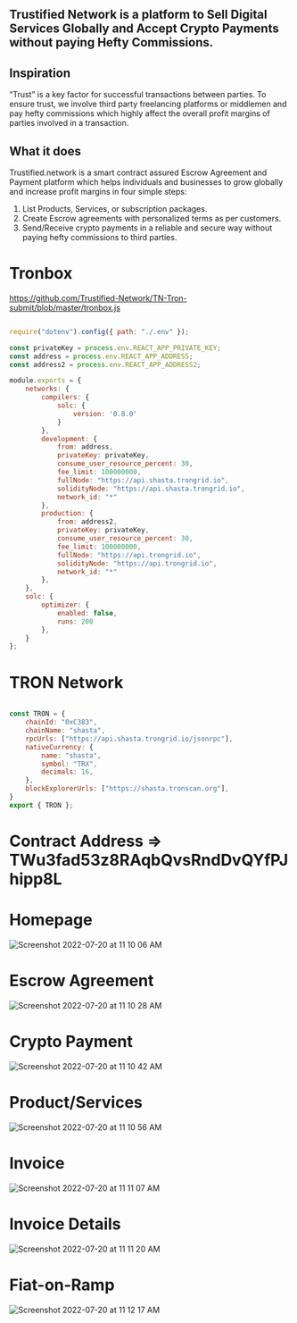 ## Trustified Network is a platform to Sell Digital Services Globally and Accept Crypto Payments without paying Hefty Commissions.

## Inspiration

“Trust” is a key factor for successful transactions between parties. To ensure trust, we involve third party freelancing platforms or middlemen and pay hefty commissions which highly affect the overall profit margins of parties involved in a transaction.


## What it does

Trustified.network is a smart contract assured Escrow Agreement and Payment platform which helps individuals and businesses to grow globally and increase profit margins in four simple steps:

1) List Products, Services, or subscription packages.
2) Create Escrow agreements with personalized terms as per customers.
3) Send/Receive crypto payments in a reliable and secure way without paying hefty commissions to third parties. 


# Tronbox  

https://github.com/Trustified-Network/TN-Tron-submit/blob/master/tronbox.js


```javascript

require("dotenv").config({ path: "./.env" });

const privateKey = process.env.REACT_APP_PRIVATE_KEY;
const address = process.env.REACT_APP_ADDRESS;
const address2 = process.env.REACT_APP_ADDRESS2;

module.exports = {
    networks: {
        compilers: {
            solc: {
                version: '0.8.0'
            }
        },
        development: {
            from: address,
            privateKey: privateKey,
            consume_user_resource_percent: 30,
            fee_limit: 100000000,
            fullNode: "https://api.shasta.trongrid.io",
            solidityNode: "https://api.shasta.trongrid.io", 
            network_id: "*"
        },
        production: {
            from: address2,
            privateKey: privateKey,
            consume_user_resource_percent: 30,
            fee_limit: 100000000,
            fullNode: "https://api.trongrid.io",
            solidityNode: "https://api.trongrid.io", 
            network_id: "*"
        },
    },
    solc: {
        optimizer: {
            enabled: false,
            runs: 200
        },
    }
};

```

# TRON Network

```javascript

const TRON = {
    chainId: "0xC383",
    chainName: "shasta",
    rpcUrls: ["https://api.shasta.trongrid.io/jsonrpc"],
    nativeCurrency: {
        name: "shasta",
        symbol: "TRX",
        decimals: 16,
    },
    blockExplorerUrls: ["https://shasta.tronscan.org"],
} 
export { TRON };  

```

# Contract Address => TWu3fad53z8RAqbQvsRndDvQYfPJhipp8L



# Homepage 
![Screenshot 2022-07-20 at 11 10 06 AM](https://user-images.githubusercontent.com/3678906/179905712-93c2ce0d-0a93-46bf-9802-295eb72add71.png)

# Escrow Agreement
![Screenshot 2022-07-20 at 11 10 28 AM](https://user-images.githubusercontent.com/3678906/179905762-0cae4b87-97a2-4fbe-bcf9-4732c262a41d.png) 

# Crypto Payment
![Screenshot 2022-07-20 at 11 10 42 AM](https://user-images.githubusercontent.com/3678906/179905784-b95ea6cc-67ac-4844-b5c5-31e7b81a2a61.png)

# Product/Services
![Screenshot 2022-07-20 at 11 10 56 AM](https://user-images.githubusercontent.com/3678906/179905829-c7e3340d-224f-4824-93dd-c2dd49d2042e.png) 

# Invoice 
![Screenshot 2022-07-20 at 11 11 07 AM](https://user-images.githubusercontent.com/3678906/179905906-7b518820-e119-4de9-ad9f-4379b0224426.png)  

# Invoice Details
![Screenshot 2022-07-20 at 11 11 20 AM](https://user-images.githubusercontent.com/3678906/179905956-200ea423-8f98-4de9-a601-be9fd0b70450.png) 

# Fiat-on-Ramp
![Screenshot 2022-07-20 at 11 12 17 AM](https://user-images.githubusercontent.com/3678906/179906002-fd59a82a-9e19-4010-a665-6c1defba483d.png)
